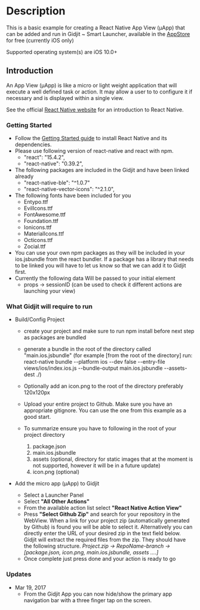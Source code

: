 # Description

This is a basic example for creating a React Native App View (μApp) that can be added and run in Gidjit ~ Smart Launcher, available in the [AppStore](https://itunes.apple.com/us/app/gidjit-smart-launcher/id1179176359?at=1001lnP4&mt=8)
 for free (currently iOS only)

Supported operating system(s) are iOS 10.0+

## Introduction

An App View (μApp) is like a micro or light weight application that will execute a well defined task or action. It may allow a user to to configure it if necessary and is displayed within a single view.

See the official [React Native website](https://facebook.github.io/react-native/) for an introduction to React Native.

### Getting Started

- Follow the [Getting Started guide](https://facebook.github.io/react-native/docs/getting-started.html) to install React Native and its dependencies.
- Please use following version of react-native and react with npm.
	* "react": "15.4.2",
    * "react-native": "0.39.2",
- The following packages are included in the Gidjit and have been linked already
	* "react-native-ble": "^1.0.7"
    * "react-native-vector-icons": "^2.1.0",
- The following fonts have been included for you
	* Entypo.ttf
	* EvilIcons.ttf
	* FontAwesome.ttf
	* Foundation.ttf
	* Ionicons.ttf
	* MaterialIcons.ttf
	* Octicons.ttf
	* Zocial.ttf
- You can use your own npm packages as they will be included in your ios.jsbundle from the react bundler. If a package has a library that needs to be linked you will have to let us know so that we can add it to Gidjit first.  
- Currently the following data Will be passed to your initial element
	* props -> sessionID (can be used to check it different actions are launching your view)

### What Gidjit will require to run

* Build/Config Project

	- create your project and make sure to run npm install before next step as packages are bundled
	- generate a bundle in the root of the directory called "main.ios.jsbundle" (for example [from the root of the directory] run: react-native bundle --platform ios --dev false --entry-file views/ios/index.ios.js --bundle-output main.ios.jsbundle --assets-dest ./)
	- Optionally add an icon.png to the root of the directory preferably 120x120px
	- Upload your entire project to Github. Make sure you have an appropriate gitignore. You can use the one from this example as a good start.
	- To summarize ensure you have to following in the root of your project directory

		1. package.json
		2. main.ios.jsbundle
		3. assets (optional, directory for static images that at the moment is not supported, however it will be in a future update)
		4. icon.png (optional)


* Add the micro app (μApp) to Gidjit

	- Select a Launcher Panel
	- Select **"All Other Actions"**
	- From the available action list select **"React Native Action View"**
	- Press **"Select Github Zip"** and search for your repository in the WebView. When a link for your project zip (automatically generated by Github) is found you will be able to select it. Alternatively you can directly enter the URL of your desired zip in the text field below. Gidjit will extract the required files from the zip. They should have the following structure. _Project.zip -> RepoName-branch -> [package.json, icon.png, main.ios.jsbundle, assets ....]_
	- Once complete just press done and your action is ready to go


### Updates

* Mar 19, 2017
	- From the Gidjit App you can now hide/show the primary app navigation bar with a three finger tap on the screen.
